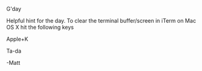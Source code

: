 G'day

Helpful hint for the day. To clear the terminal buffer/screen in iTerm on Mac OS X hit the following keys

Apple+K

Ta-da

-Matt